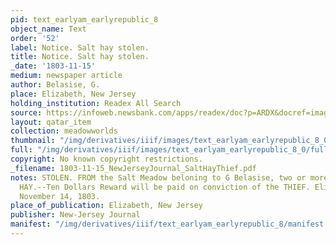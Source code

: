 ```yaml
---
pid: text_earlyam_earlyrepublic_8
object_name: Text
order: '52'
label: Notice. Salt hay stolen.
title: Notice. Salt hay stolen.
_date: '1803-11-15'
medium: newspaper article
author: Belasise, G.
place: Elizabeth, New Jersey
holding_institution: Readex All Search
source: https://infoweb.newsbank.com/apps/readex/doc?p=ARDX&docref=image/v2%3A107661F0956FDE88%40EANX-10766C4D9D3A3938%402379910-10766C4DE7B40448%402-10766C4EC99041E8%40Advertisement.
layout: qatar_item
collection: meadowworlds
thumbnail: "/img/derivatives/iiif/images/text_earlyam_earlyrepublic_8_0/full/250,/0/default.jpg"
full: "/img/derivatives/iiif/images/text_earlyam_earlyrepublic_8_0/full/1140,/0/default.jpg"
copyright: No known copyright restrictions.
_filename: 1803-11-15_NewJerseyJournal_SaltHayThief.pdf
notes: STOLEN. FROM the Salt Meadow beloning to G Belasise, two or more loads of SALT
  HAY.--Ten Dollars Reward will be paid on conviction of the THIEF. Elizabeth-Town,
  November 14, 1803.
place_of_publication: Elizabeth, New Jersey
publisher: New-Jersey Journal
manifest: "/img/derivatives/iiif/text_earlyam_earlyrepublic_8/manifest.json"
---
```

